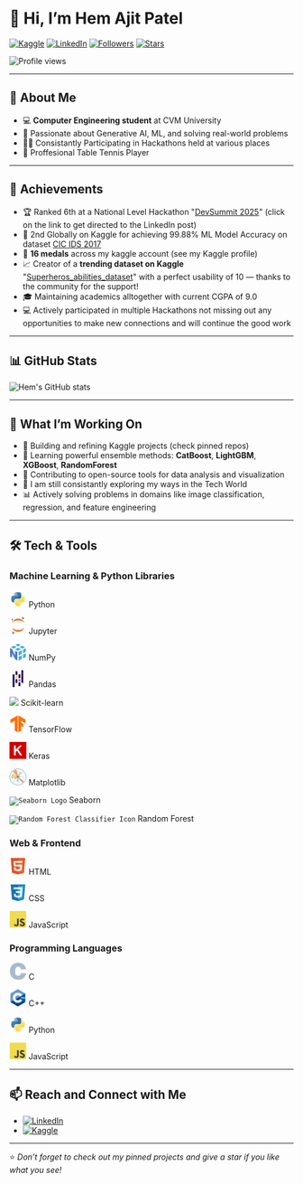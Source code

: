 # 👋 Hi, I’m Hem Ajit Patel

[![Kaggle](https://img.shields.io/badge/Kaggle-Hem%20Ajit%20Patel-20BEFF?logo=kaggle)](https://www.kaggle.com/hemajitpatel)
[![LinkedIn](https://img.shields.io/badge/LinkedIn-Hem%20Patel-0A66C2?logo=linkedin)](https://www.linkedin.com/in/hem-patel19)
[![Followers](https://img.shields.io/github/followers/hemathens?label=Follow&style=social)](https://github.com/hemathens)
[![Stars](https://img.shields.io/github/stars/hemathens/kaggle-projects?style=social)](https://github.com/hemathens/kaggle-projects/stargazers)

![Profile views](https://komarev.com/ghpvc/?username=hemathens)

---

## 🚀 About Me
- 💻 **Computer Engineering student** at CVM University
- 🎯 Passionate about Generative AI, ML, and solving real-world problems
- 👨‍💻 Consistantly Participating in Hackathons held at various places
- 🏓 Proffesional Table Tennis Player 

---

## 🥇 Achievements
- 🏆 Ranked 6th at a National Level Hackathon "[DevSummit 2025](https://www.linkedin.com/posts/hem-patel19_devsummit2025-hackathonexperience-machinelearning-activity-7314547399346081793-Bln2?utm_source=share&utm_medium=member_desktop&rcm=ACoAAFBBtVYB2daWZBo_0kCAOMPXiyf4ocUB4h4)" (click on the link to get directed to the LinkedIn post)
- 🥈 2nd Globally on Kaggle for achieving 99.88% ML Model Accuracy on dataset [CIC IDS 2017](https://www.kaggle.com/datasets/chethuhn/network-intrusion-dataset)
- 🏅 **16 medals** across my kaggle account (see my Kaggle profile)
- 📈 Creator of a **trending dataset on Kaggle** "[Superheros_abilities_dataset](https://www.kaggle.com/datasets/hemajitpatel/superheros-abilities-dataset)" with a perfect usability of 10 — thanks to the community for the support!
- 🎓 Maintaining academics alltogether with current CGPA of 9.0
- 💻 Actively participated in multiple Hackathons not missing out any opportunities to make new connections and will continue the good work

---

## 📊 GitHub Stats

![Hem's GitHub stats](https://github-readme-stats.vercel.app/api?username=hemathens&show_icons=true&theme=radical)

---

## 🧠 What I’m Working On
- 🚀 Building and refining Kaggle projects (check pinned repos)
- 🌱 Learning powerful ensemble methods: **CatBoost**, **LightGBM**, **XGBoost**, **RandomForest**
- 🤝 Contributing to open-source tools for data analysis and visualization
- 🧭 I am still consistantly exploring my ways in the Tech World
- 📊 Actively solving problems in domains like image classification, regression, and feature engineering

---

## 🛠️ Tech & Tools

### Machine Learning & Python Libraries

<code><img height="30" src="https://raw.githubusercontent.com/devicons/devicon/master/icons/python/python-original.svg"></code> Python

<code><img height="30" src="https://raw.githubusercontent.com/devicons/devicon/master/icons/jupyter/jupyter-original.svg"></code> Jupyter  

<code><img height="30" src="https://raw.githubusercontent.com/devicons/devicon/master/icons/numpy/numpy-original.svg"></code> NumPy  

<code><img height="30" src="https://raw.githubusercontent.com/devicons/devicon/master/icons/pandas/pandas-original.svg"></code> Pandas  

<code><img height="30" src="https://raw.githubusercontent.com/devicons/devicon/master/icons/scikit-learn/scikit-learn-original.svg"></code> Scikit-learn  

<code><img height="30" src="https://raw.githubusercontent.com/devicons/devicon/master/icons/tensorflow/tensorflow-original.svg"></code> TensorFlow  

<code><img height="30" src="https://raw.githubusercontent.com/devicons/devicon/master/icons/keras/keras-original.svg"></code> Keras  

<code><img height="30" src="https://raw.githubusercontent.com/devicons/devicon/master/icons/matplotlib/matplotlib-original.svg"></code> Matplotlib  

<code><img height="30" alt="Seaborn Logo" src="https://seaborn.pydata.org/_static/logo-wide-lightbg.svg"></code> Seaborn

<code><img height="30" alt="Random Forest Classifier Icon" src="https://cdn-icons-png.flaticon.com/512/6566/6566755.png"></code> Random Forest


### Web & Frontend


<code><img height="30" src="https://raw.githubusercontent.com/devicons/devicon/master/icons/html5/html5-original.svg"></code> HTML

<code><img height="30" src="https://raw.githubusercontent.com/devicons/devicon/master/icons/css3/css3-original.svg"></code> CSS

<code><img height="30" src="https://raw.githubusercontent.com/devicons/devicon/master/icons/javascript/javascript-original.svg"></code> JavaScript 


### Programming Languages


<code><img height="30" src="https://raw.githubusercontent.com/devicons/devicon/master/icons/c/c-original.svg"></code> C

<code><img height="30" src="https://raw.githubusercontent.com/devicons/devicon/master/icons/cplusplus/cplusplus-original.svg"></code> C++

<code><img height="30" src="https://raw.githubusercontent.com/devicons/devicon/master/icons/python/python-original.svg"></code> Python

<code><img height="30" src="https://raw.githubusercontent.com/devicons/devicon/master/icons/javascript/javascript-original.svg"></code> JavaScript  

---

## 📫 Reach and Connect with Me
- [![LinkedIn](https://img.shields.io/badge/LinkedIn-Hem%20Ajit%20Patel-0A66C2?logo=linkedin)](https://www.linkedin.com/in/hem-patel19)  
- [![Kaggle](https://img.shields.io/badge/Kaggle-hemajitpatel-20BEFF?logo=kaggle)](https://www.kaggle.com/hemajitpatel)

---

⭐ _Don’t forget to check out my pinned projects and give a star if you like what you see!_
